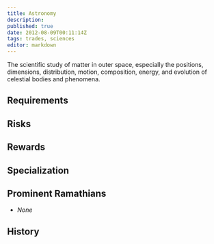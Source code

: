 ```yaml
---
title: Astronomy
description:
published: true
date: 2012-08-09T00:11:14Z
tags: trades, sciences
editor: markdown
---
```


The scientific study of matter in outer space, especially the positions, dimensions, distribution, motion, composition, energy, and evolution of celestial bodies and phenomena.

## Requirements

## Risks

## Rewards

## Specialization

## Prominent Ramathians

- *None*

## History

